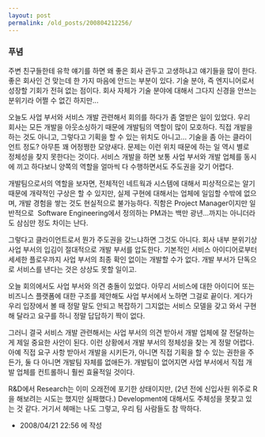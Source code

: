 ```yaml
---
layout: post
permalink: /old_posts/200804212256/
---
```


### 푸념


주변 친구들한테 유학 얘기를 하면 왜 좋은 회사 관두고 고생하냐고 얘기들을 많이 한다. 좋은 회사인 건 맞는데 한 가지 마음에 안드는 부분이 있다. 기술 분야, 즉 엔지니어로서 성장할 기회가 전혀 없는 점이다. 회사 자체가 기술 분야에 대해서 그다지 신경을 안쓰는 분위기라 어쩔 수 없긴 하지만...

오늘도 사업 부서와 서비스 개발 관련해서 회의를 하다가 좀 열받은 일이 있었다.
우리 회사는 모든 개발을 아웃소싱하기 때문에 개발팀의 역할이 많이 모호하다. 직접 개발을 하는 것도 아니고, 그렇다고 기획을 할 수 있는 위치도 아니고... 기술을 좀 아는 클라이언트 정도? 아무튼 꽤 어정쩡한 모양새다.
문제는 이런 위치 때문에 하는 일 역시 별로 정체성을 찾지 못한다는 것이다. 서비스 개발을 하면 보통 사업 부서와 개발 업체를 동시에 끼고 하다보니 양쪽의 역할을 얼마씩 다 수행하면서도 주도권을 갖기 어렵다.

개발팀으로서의 역할을 보자면, 전체적인 네트웍과 시스템에 대해서 피상적으로는 알기 때문에 개략적인 구상은 할 수 있지만, 실제 구현에 대해서는 업체에 일임할 수밖에 없으며, 개발 경험을 쌓는 것도 현실적으로 불가능하다. 직함은 Project Manager이지만 일반적으로  Software Engineering에서 정의하는 PM과는 백만 광년...까지는 아니더라도 삼심만 정도 차이는 난다.

그렇다고 클라이언트로서 뭔가 주도권을 갖느냐하면 그것도 아니다. 회사 내부 분위기상 사업 부서의 입김이 절대적으로 개발 부서를 압도한다. 기본적인 서비스 아이디어로부터 세세한 플로우까지 사업 부서의 최종 확인 없이는 개발할 수가 없다. 개발 부서가 단독으로 서비스를 낸다는 것은 상상도 못할 일이고.

오늘 회의에서도 사업 부서와 의견 충돌이 있었다. 아무리 서비스에 대한 아이디어 또는 비즈니스 플랫폼에 대한 구조를 제안해도 사업 부서에서 노하면 그걸로 끝이다. 게다가 우리 입장에서 볼 때 정말 말도 안되고 복잡하기 그지없는 서비스 모델을 갖고 와서 구현해 달라고 요구를 하니 정말 답답하기 짝이 없다.

그러니 결국 서비스 개발 관련해서는 사업 부서의 의견 받아서 개발 업체에 잘 전달하는 게 제일 중요한 사안이 된다. 이런 상황에서 개발 부서의 정체성을 찾는 게 정말 어렵다. 아예 직접 요구 사항 받아서 개발을 시키든가, 아니면 직접 기획을 할 수 있는 권한을 주든가, 둘 다 아니면 개발팀 자체를 없애든가. 개발팀이 없어지면 사업 부서에서 직접 개발 업체를 컨트롤하니 훨씬 효율적일 것이다.

R&D에서 Research는 이미 오래전에 포기한 상태이지만, (2년 전에 신입사원 위주로 R을 해보려는 시도는 했지만 실패했다.) Development에 대해서도 주체성을 못찾고 있는 것 같다. 거기서 헤매는 나도 그렇고, 우리 팀 사람들도 참 딱하다.





- 2008/04/21 22:56 에 작성